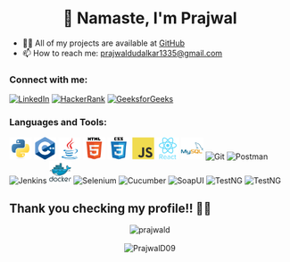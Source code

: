 <h1 align="center">🙏 Namaste, I'm Prajwal</h1>
<!-- <h3 align="center">A passionate Software Developer👨‍💻!</h3> -->

- 👨‍💻 All of my projects are available at [GitHub](https://github.com/PrajwalD09?tab=repositories)
- 📫 How to reach me: [prajwaldudalkar1335@gmail.com](mailto:prajwaldudalkar1335@gmail.com)


<h3 align="left">Connect with me:</h3>
<p align="left">
<a href="https://linkedin.com/in/prajwal-d-80b318208/" target="_blank"><img src="https://raw.githubusercontent.com/rahuldkjain/github-profile-readme-generator/master/src/images/icons/Social/linked-in-alt.svg" alt="LinkedIn" height="30" width="40" /></a>
<a href="https://www.hackerrank.com/profile/prajwalorignal" target="_blank"><img src="https://raw.githubusercontent.com/rahuldkjain/github-profile-readme-generator/master/src/images/icons/Social/hackerrank.svg" alt="HackerRank" height="30" width="40" /></a>
<!-- <a href=" " target="_blank"><img src="https://raw.githubusercontent.com/rahuldkjain/github-profile-readme-generator/master/src/images/icons/Social/leet-code.svg" alt="LeetCode" height="30" width="40" /></a> -->
<a href="https://www.geeksforgeeks.org/user/prajwaldud9fys/" target="_blank"><img src="https://raw.githubusercontent.com/rahuldkjain/github-profile-readme-generator/master/src/images/icons/Social/geeks-for-geeks.svg" alt="GeeksforGeeks" height="30" width="40" /></a>
</p>

<h3 align="left">Languages and Tools:</h3>
<p align="left">
<img src="https://raw.githubusercontent.com/devicons/devicon/master/icons/python/python-original.svg" alt="Python" width="40" height="40"/> 
<img src="https://raw.githubusercontent.com/devicons/devicon/master/icons/cplusplus/cplusplus-original.svg" alt="C++" width="40" height="40"/> 
<img src="https://raw.githubusercontent.com/devicons/devicon/master/icons/java/java-original.svg" alt="Java" width="40" height="40"/> 
<img src="https://raw.githubusercontent.com/devicons/devicon/master/icons/html5/html5-original-wordmark.svg" alt="HTML5" width="40" height="40"/> 
<img src="https://raw.githubusercontent.com/devicons/devicon/master/icons/css3/css3-original-wordmark.svg" alt="CSS3" width="40" height="40"/> 
<img src="https://raw.githubusercontent.com/devicons/devicon/master/icons/javascript/javascript-original.svg" alt="JavaScript" width="40" height="40"/> 
<img src="https://raw.githubusercontent.com/devicons/devicon/master/icons/react/react-original-wordmark.svg" alt="React" width="40" height="40"/> 
<img src="https://raw.githubusercontent.com/devicons/devicon/master/icons/mysql/mysql-original-wordmark.svg" alt="MySQL" width="40" height="40"/> 
<img src="https://www.vectorlogo.zone/logos/git-scm/git-scm-icon.svg" alt="Git" width="40" height="40"/> 
<img src="https://www.vectorlogo.zone/logos/getpostman/getpostman-icon.svg" alt="Postman" width="40" height="40"/> 
<img src="https://www.vectorlogo.zone/logos/jenkins/jenkins-icon.svg" alt="Jenkins" width="40" height="40"/> 
<img src="https://raw.githubusercontent.com/devicons/devicon/master/icons/docker/docker-original-wordmark.svg" alt="Docker" width="40" height="40"/> 

<img src="https://github.com/gilbarbara/logos/blob/main/logos/selenium.svg" alt="Selenium" width="40" height="40"/> 
<!-- <img src="https://www.vectorlogo.zone/logos/cucumberio/cucumberio-ar21.svg" alt="Cucumber" width="40" height="40"/> -->
<img src="https://static.javatpoint.com/tutorial/cucumber/images/cucumber-testing-tutorial.png" alt="Cucumber" width="40" height="40"/>

<!-- <img src="https://smartgen.com.bd/assets/frontend/img/testimonial/soapui.svg" alt="SoapUI" width="40" height="40"/> -->
<img src="https://static1.smartbear.co/smartbearbrand/media/images/home/soapui-icon.svg" alt="SoapUI" width="40" height="40"/>

<img src="https://qatestlab.com/assets/Uploads/testng1.png" alt="TestNG" width="60" height="30"/>
<img src="https://pica.zhimg.com/v2-fd89f96ae3003ba5be387a7d61236fd5_1440w.jpg?source=172ae18b" alt="TestNG" width="70" height="30"/>


<!--
<img src="https://raw.githubusercontent.com/devicons/devicon/master/icons/amazonwebservices/amazonwebservices-original-wordmark.svg" alt="AWS" width="40" height="40"/> 
<img src="https://www.vectorlogo.zone/logos/microsoft_azure/microsoft_azure-icon.svg" alt="Azure" width="40" height="40"/> 
<img src="https://www.vectorlogo.zone/logos/kubernetes/kubernetes-icon.svg" alt="Kubernetes" width="40" height="40"/> 
<img src="https://www.vectorlogo.zone/logos/springio/springio-icon.svg" alt="Spring" width="40" height="40"/>
-->
</p>

<h2 align-"center">Thank you checking my profile!! 👩‍💻</h2>
<p align="center"> <img src="https://komarev.com/ghpvc/?username=PrajwalD09&label=Profile%20views&color=ff3d3d&style=plastic" alt="prajwald" /> </p>


<p align="center"><img align="center" src="https://github-readme-stats.vercel.app/api/top-langs?username=PrajwalD09&show_icons=true&locale=en&layout=compact" alt="PrajwalD09" /></p>

